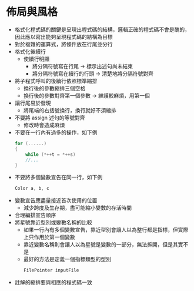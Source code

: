 # 佈局與風格
* 格式化程式碼的關鍵是呈現出程式碼的結構，邏輯正確的程式碼不會是醜的，因此應以寫出能夠呈現程式碼的結構為目標
* 對於複雜的運算式，將條件放在行尾並分行
* 格式化後續行
	* 使續行明顯
		* 將分隔符號寫在行尾 -> 標示出述句尚未結束
		* 將分隔符號寫在續行的行頭 -> 清楚地將分隔符號對齊
* 將子程式呼叫的後續行依照標準縮排
	* 換行後的參數縮排三個空格
	* 換行後的參數對齊第一個參數 -> 維護較麻煩，用第一個
* 讓行尾易於發現
	* 將尾端的右括號換行，換行就好不須縮排
* 不要將 assign 述句的等號對齊
	* 修改時會造成麻煩
* 不要在一行內有過多的操作，如下例
	```c++
	for (......)
	{
		while (*++t = *++s)
		//...
	}
	```
* 不要將多個變數宣告在同一行，如下例
	```c++
	Color a, b, c
	```
* 變數宣告應盡量接近首次使用的位置
	* 減少跨度及生存期，盡可能縮小變數的存活時間
* 合理編排宣告順序
* 將星號靠近型別或變數名稱的比較
	* 如果一行內有多個變數宣告，靠近型別會讓人以為整行都是指標，但實際上只作用於第一個變數
	* 靠近變數名稱則會讓人以為星號是變數的一部分，無法拆開，但是其實不是
	* 最好的方法是定義一個指標類型的型別
		```c++
		FilePointer inputFile
		```
* 註解的縮排要與相應的程式碼一致
<!--stackedit_data:
eyJoaXN0b3J5IjpbNDUwNjA1NTQ1LC0xMDU3Mjk1MDgsMTUzMj
cyNjc1Niw3ODMzMjIyMTIsMTU2NDg0MzEzLC0xMTQ3NTQwNjc4
LDE0NTA1MzU4MjRdfQ==
-->